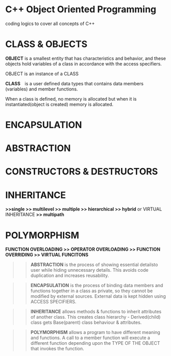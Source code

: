 # C++ Object Oriented Programming

coding logics to cover all concepts of C++

# CLASS & OBJECTS
__OBJECT__ is a smallest entity that has characteristics and behavior, and these objects hold variables of a class in accordance with the access specifiers. ​

OBJECT is an instance of a CLASS

__CLASS__ is a user defined data types that contains data members (variables) and member functions. ​

When a class is defined, no memory is allocated but when it is instantiated(object is created) memory is allocated.​
# ENCAPSULATION 


# ABSTRACTION 


# CONSTRUCTORS & DESTRUCTORS


# INHERITANCE 
__>>single >> multilevel >> multiple >> hierarchical >> hybrid__ or VIRTUAL INHERITANCE __>> multipath__


# POLYMORPHISM 
__FUNCTION OVERLOADING >> OPERATOR OVERLOADING >> FUNCTION OVERRIDING >> VIRTUAL FUNCITONS__

   


>>__ABSTRACTION__ is the process of showing essential detailsto user while hiding unnecessary details. This avoids code duplication and increases reusability.

>>__ENCAPSULATION__ is the process of binding data members and functions together in a class as private, so they cannot be modified by external sources. External data is kept hidden using ACCESS SPECIFIERS.

>>__INHERITANCE__ allows methods & functions to inherit attributes of another class. This creates class hierarchy - Derived(child) class gets Base(parent) class behaviour & attributes.

>>__POLYMORPHISM__ allows a program to have different meaning and functions. A call to a member function will execute a different function depending upon the TYPE OF THE OBJECT that invokes the function.
